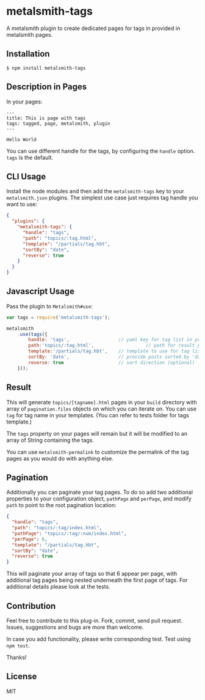 # metalsmith-tags

  A metalsmith plugin to create dedicated pages for tags in provided in metalsmith pages.

## Installation

    $ npm install metalsmith-tags

## Description in Pages

  In your pages:

```
---
title: This is page with tags
tags: tagged, page, metalsmith, plugin
---

Hello World
```

You can use different handle for the tags, by configuring the `handle` option. `tags` is the default.


## CLI Usage

  Install the node modules and then add the `metalsmith-tags` key to your `metalsmith.json` plugins. The simplest use case just requires tag handle you want to use:

```json
{
  "plugins": {
    "metalsmith-tags": {
      "handle": "tags",
      "path": "topics/:tag.html",
      "template": "/partials/tag.hbt",
      "sortBy": "date",
      "reverse": true
    }
  }
}
```

## Javascript Usage

  Pass the plugin to `Metalsmith#use`:

```js
var tags = require('metalsmith-tags');

metalsmith
    .use(tags({
        handle: 'tags',                  // yaml key for tag list in you pages
        path:'topics/:tag.html',                   // path for result pages
        template:'/partials/tag.hbt',    // template to use for tag listing
        sortBy: 'date',                  // provide posts sorted by 'date' (optional)
        reverse: true                    // sort direction (optional)
    }));
```

## Result

  This will generate `topics/[tagname].html` pages in your `build` directory with array of `pagination.files` objects on which you can iterate on. You can use `tag` for tag name in your templates. (You can refer to tests folder for tags template.)

  The `tags` property on your pages will remain but it will be modified to an array of String containing the tags.

  You can use `metalsmith-permalink` to customize the permalink of the tag pages as you would do with anything else.


## Pagination

  Additionally you can paginate your tag pages.  To do so add two additional properties to your configuration object, `pathPage` and `perPage`, and modify `path` to point to the root pagination location:

```json
{
  "handle": "tags",
  "path": "topics/:tag/index.html",
  "pathPage": "topics/:tag/:num/index.html",
  "perPage": 6,
  "template": "/partials/tag.hbt",
  "sortBy": "date",
  "reverse": true
}
```

  This will paginate your array of tags so that 6 appear per page, with additional tag pages being nested underneath the first page of tags.  For additional details please look at the tests.

## Contribution

  Feel free to contribute to this plug-in. Fork, commit, send pull request.
  Issues, suggestions and bugs are more than welcome.

  In case you add functionality, please write corresponding test. Test using `npm test`.

  Thanks!

## License

  MIT

